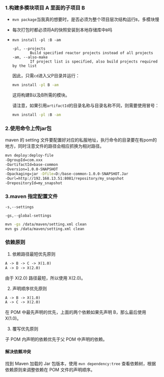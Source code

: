### 1.构建多模块项目 A 里面的子项目 B

- `mvn package`当我真的想要时，是否必须为整个项目层次结构运行`B`，多模块慢

- 每次打包时都必须将A的快照安装到本地存储库中`B`吗

- `mvn install -pl :B -am` 

  ```
  -pl, --projects
          Build specified reactor projects instead of all projects
  -am, --also-make
          If project list is specified, also build projects required by the list
  ```

  因此，只需`cd`进入父P目录并运行：

  ```sh
  mvn install -pl B -am
  ```

  这将构建B以及B所需的模块。

  请注意，如果引用`artifactId`的目录名称与目录名称不同，则需要使用冒号：

  ```sh
  mvn install -pl :B -am
  ```



### 2.使用命令上传jar包

maven 的 setting 文件要配置好对应的私服地址，执行命令的目录要在有pom的地方，同时注意文件的路径会相应抓换为相对路径。

```sh
mvn deploy:deploy-file 
-DgroupId=com.xxx
-DartifactId=base-common 
-Dversion=1.0.0-SNAPSHOT 
-Dpackaging=jar -Dfile=D:/base-common-1.0.0-SNAPSHOT.Jar 
-Durl=http://192.168.13.51:8081/repository/my_snapshot 
-DrepositoryId=my_snapshot
```

### 3.maven 指定配置文件

`-s,--settings`

`-gs,--global-settings`

```sh
mvn -gs /data/maven/setting.xml clean
mvn gs /data/maven/setting.xml clean
```



### 依赖原则

1. 依赖路径最短优先原则

```html
A -> B -> C -> X(1.0)
A -> D -> X(2.0)
```

由于 X(2.0) 路径最短，所以使用 X(2.0)。

2. 声明顺序优先原则

```html
A -> B -> X(1.0)
A -> C -> X(2.0)
```

在 POM 中最先声明的优先，上面的两个依赖如果先声明 B，那么最后使用 X(1.0)。

3. 覆写优先原则

子 POM 内声明的依赖优先于父 POM 中声明的依赖。

#### 解决依赖冲突

找到 Maven 加载的 Jar 包版本，使用 `mvn dependency:tree` 查看依赖树，根据依赖原则来调整依赖在 POM 文件的声明顺序。